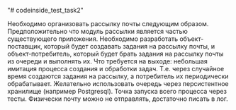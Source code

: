 "# codeinside_test_task2" 

Необходимо организовать рассылку почты следующим образом.
Предположительно что модуль рассылки является частью существующего
приложения. Необходимо разработать объект-поставщик, который будет
создавать задания на рассылку почты, и объект-потребитель, который
будет брать задания на рассылку почты из очереди и выполнять их.
Что требуется на выходе: небольшая имитация процесса создания и
обработки задач. Т.е. через случайное время создаются задания на
рассылку, а потребитель их периодически обрабатывает. Желательно
использовать очередь через персистентное хранилище (например
Postgresql). Точка запуска всего процесса через тесты. Физически почту
можно не отправлять, достаточно писать в лог.
